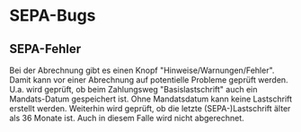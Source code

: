 # SEPA-Bugs

## SEPA-Fehler

Bei der Abrechnung gibt es einen Knopf "Hinweise/Warnungen/Fehler". Damit kann vor einer Abrechnung auf potentielle Probleme geprüft werden. U.a. wird geprüft, ob beim Zahlungsweg "Basislastschrift" auch ein Mandats-Datum gespeichert ist. Ohne Mandatsdatum kann keine Lastschrift erstellt werden. Weiterhin wird geprüft, ob die letzte \(SEPA-\)Lastschrift älter als 36 Monate ist. Auch in diesem Falle wird nicht abgerechnet.



